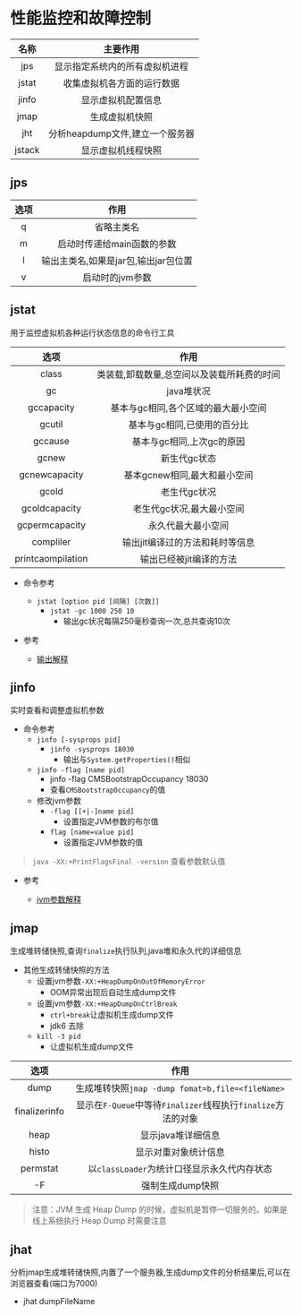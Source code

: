 # 性能监控和故障控制

|名称|主要作用|
|:----:|:---:|
|jps|显示指定系统内的所有虚拟机进程|
|jstat|收集虚拟机各方面的运行数据|
|jinfo|显示虚拟机配置信息|
|jmap|生成虚拟机快照|
|jht|分析heapdump文件,建立一个服务器|
|jstack|显示虚拟机线程快照|

## jps

|选项|作用|
|:----:|:---:|
|q|省略主类名|
|m|启动时传递给main函数的参数|
|l|输出主类名,如果是jar包,输出jar包位置|
|v|启动时的jvm参数|

## jstat

用于监控虚拟机各种运行状态信息的命令行工具

|选项|作用|
|:----:|:---:|
|class|类装载,卸载数量,总空间以及装载所耗费的时间|
|gc|java堆状况|
|gccapacity|基本与gc相同,各个区域的最大最小空间|
|gcutil|基本与gc相同,已使用的百分比|
|gccause|基本与gc相同,上次gc的原因|
|gcnew|新生代gc状态|
|gcnewcapacity|基本gcnew相同,最大和最小空间|
|gcold|老生代gc状况|
|gcoldcapacity|老生代gc状况,最大最小空间|
|gcpermcapacity|永久代最大最小空间|
|compliler|输出jit编译过的方法和耗时等信息|
|printcaompilation|输出已经被jit编译的方法|

- 命令参考
  - `jstat [option pid [间隔] [次数]]`
    - `jstat -gc 1000 250 10`
      - 输出gc状况每隔250毫秒查询一次,总共查询10次
- 参考

  - [输出解释](https://www.cnblogs.com/yjd_hycf_space/p/7755633.html)

## jinfo

实时查看和调整虚拟机参数

- 命令参考
  - `jinfo [-sysprops pid]`
    - `jinfo -sysprops 18030`
      - 输出与`System.getProperties()`相似
  - `jinfo -flag [name pid]`
    - jinfo -flag CMSBootstrapOccupancy 18030
    - 查看`CMSBootstrapOccupancy`的值
  - 修改jvm参数
    - `-flag [[+|-]name pid]`
      - 设置指定JVM参数的布尔值
    - `flag [name=value pid]`
      - 设置指定JVM参数的值

> `java -XX:+PrintFlagsFinal -version` 查看参数默认值

- 参考

  - [jvm参数解释](https://www.jianshu.com/p/f5b3128c20f4?utm_campaign=maleskine&utm_content=note&utm_medium=seo_notes&utm_source=recommendation)

## jmap

生成堆转储快照,查询`finalize`执行队列,java堆和永久代的详细信息

- 其他生成转储快照的方法
  - 设置jvm参数`-XX:+HeapDumpOnOutOfMemoryError`
    - OOM异常出现后自动生成dump文件
  - 设置jvm参数`-XX:+HeapDumpOnCtrlBreak`
    - `ctrl+break`让虚拟机生成dump文件
    - jdk6 去除
  - `kill -3 pid`
    - 让虚拟机生成dump文件

|选项|作用|
|:----:|:---:|
|dump|生成堆转快照`jmap -dump fomat=b,file=<fileName>`|
|finalizerinfo|显示在`F-Queue`中等待`Finalizer`线程执行`finalize`方法的对象|
|heap|显示java堆详细信息|
|histo|显示对重对象统计信息|
|permstat|以`classLoader`为统计口径显示永久代内存状态|
|-F|强制生成dump快照|

> 注意：JVM 生成 Heap Dump 的时候，虚拟机是暂停一切服务的。如果是线上系统执行 Heap Dump 时需要注意

## jhat

分析jmap生成堆转储快照,内置了一个服务器,生成dump文件的分析结果后,可以在浏览器查看(端口为7000)

- jhat dumpFileName
